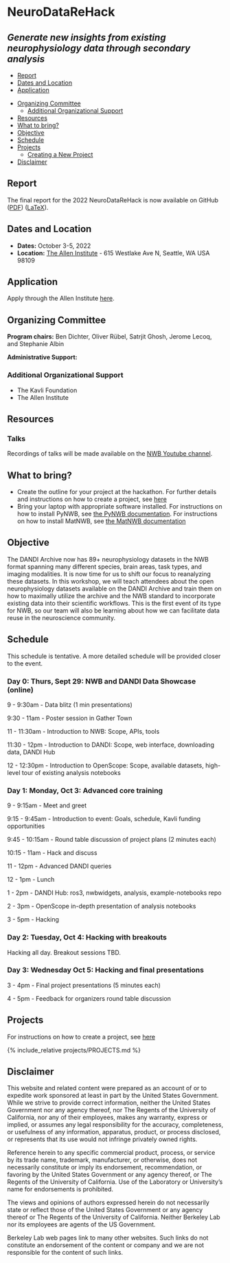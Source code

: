# NeuroDataReHack
## *Generate new insights from existing neurophysiology data through secondary analysis*

  * [Report](#report)
  * [Dates and Location](#dates-and-location)
  * [Application](#application)
<!-- * [Logistics](#logistics) -->
  * [Organizing Committee](#organizing-committee)
    * [Additional Organizational Support](#additional-organizational-support)
  * [Resources](#resources)
  * [What to bring?](#what-to-bring)
  * [Objective](#objective)
  * [Schedule](#schedule)
  * [Projects](#projects)
     * [Creating a New Project](projects/README.md)
  * [Disclaimer](#disclaimer)

## Report

The final report for the 2022 NeuroDataReHack is now available on GitHub ([PDF](report/Report_Neurodata_Rehack_v2.pdf)) ([LaTeX](report/Report_Neurodata_Rehack_source_v2.zip)).

## Dates and Location

- **Dates:** October 3-5, 2022
- **Location:** [The Allen Institute](https://alleninstitute.org/) - 615 Westlake Ave N, Seattle, WA USA 98109

## Application

Apply through the Allen Institute [here](https://alleninstitute.org/what-we-do/brain-science/events-training/2022-neurodatarehack-hackathon/).

<!--
## Logistics

**Housing:**

**Travel:**

-->

## Organizing Committee

**Program chairs:** Ben Dichter, Oliver Rübel, Satrjit Ghosh, Jerome Lecoq, and Stephanie Albin

**Administrative Support:**

### Additional Organizational Support

- The Kavli Foundation
- The Allen Institute

## Resources

### Talks

Recordings of talks will be made available on the [NWB Youtube channel](https://www.youtube.com/channel/UCfD_mU-EFz135a9TpNFJP5A).

## What to bring?

* Create the outline for your project at the hackathon. For further details and instructions on how to create a project, see [here](projects/README.md)
* Bring your laptop with appropriate software installed. For instructions on how to install PyNWB, see [the PyNWB documentation](http://pynwb.readthedocs.io/en/latest/getting_started.html#installation). For instructions on how to install MatNWB, see [the MatNWB documentation](https://github.com/NeurodataWithoutBorders/matnwb/blob/master/README.md)

## Objective

The DANDI Archive now has 89+ neurophysiology datasets in the NWB format spanning many different species, brain
areas, task types, and imaging modalities. It is now time for us to shift our focus to reanalyzing these datasets.
In this workshop, we will teach attendees about the open neurophysiology datasets available on the DANDI Archive and
train them on how to maximally utilize the archive and the NWB standard to incorporate existing data into their
scientific workflows. This is the first event of its type for NWB, so our team will also be learning
about how we can facilitate data reuse in the neuroscience community.

## Schedule

This schedule is tentative. A more detailed schedule will be provided closer to the event.

### Day 0: Thurs, Sept 29: NWB and DANDI Data Showcase (online)

9 - 9:30am - Data blitz (1 min presentations)

9:30 - 11am - Poster session in Gather Town

11 - 11:30am - Introduction to NWB: Scope, APIs, tools

11:30 - 12pm - Introduction to DANDI: Scope, web interface, downloading data, DANDI Hub

12 - 12:30pm - Introduction to OpenScope: Scope, available datasets, high-level tour of existing analysis notebooks

### Day 1: Monday, Oct 3: Advanced core training

9 - 9:15am - Meet and greet

9:15 - 9:45am - Introduction to event: Goals, schedule, Kavli funding opportunities

9:45 - 10:15am - Round table discussion of project plans (2 minutes each)

10:15 - 11am - Hack and discuss

11 - 12pm - Advanced DANDI queries

12 - 1pm - Lunch

1 - 2pm - DANDI Hub: ros3, nwbwidgets, analysis, example-notebooks repo

2 - 3pm - OpenScope in-depth presentation of analysis notebooks

3 - 5pm - Hacking


### Day 2: Tuesday, Oct 4: Hacking with breakouts

Hacking all day. Breakout sessions TBD.


### Day 3: Wednesday Oct 5: Hacking and final presentations

3 - 4pm - Final project presentations (5 minutes each)

4 - 5pm - Feedback for organizers round table discussion


## Projects

<a name="ProjectsList"/>

For instructions on how to create a project, see [here](projects/README.md)

{% include_relative projects/PROJECTS.md %}

## Disclaimer

This website and related content were prepared as an account of or to expedite work sponsored at least in part by the United States Government. While we strive to provide correct information, neither the United States Government nor any agency thereof, nor The Regents of the University of California, nor any of their employees, makes any warranty, express or implied, or assumes any legal responsibility for the accuracy, completeness, or usefulness of any information, apparatus, product, or process disclosed, or represents that its use would not infringe privately owned rights.

Reference herein to any specific commercial product, process, or service by its trade name, trademark, manufacturer, or otherwise, does not necessarily constitute or imply its endorsement, recommendation, or favoring by the United States Government or any agency thereof, or The Regents of the University of California.  Use of the Laboratory or University’s name for endorsements is prohibited.

The views and opinions of authors expressed herein do not necessarily state or reflect those of the United States Government or any agency thereof or The Regents of the University of California.  Neither Berkeley Lab nor its employees are agents of the US Government.

Berkeley Lab web pages link to many other websites.  Such links do not constitute an endorsement of the content or company and we are not responsible for the content of such links.
